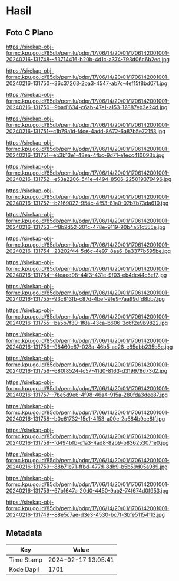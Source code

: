 # Hasil

## Foto C Plano

https://sirekap-obj-formc.kpu.go.id/85db/pemilu/pdpr/17/06/14/20/01/1706142001001-20240216-131748--53714416-b20b-4d1c-a374-793d06c6b2ed.jpg

https://sirekap-obj-formc.kpu.go.id/85db/pemilu/pdpr/17/06/14/20/01/1706142001001-20240216-131750--36c37263-2ba3-4547-ab7c-4ef15f8bd071.jpg

https://sirekap-obj-formc.kpu.go.id/85db/pemilu/pdpr/17/06/14/20/01/1706142001001-20240216-131750--9bad1634-c6ab-47e1-a153-12887eb3e24d.jpg

https://sirekap-obj-formc.kpu.go.id/85db/pemilu/pdpr/17/06/14/20/01/1706142001001-20240216-131751--c1b79a1d-f4ce-4add-8672-6a87b5e72153.jpg

https://sirekap-obj-formc.kpu.go.id/85db/pemilu/pdpr/17/06/14/20/01/1706142001001-20240216-131751--eb3b13e1-43ea-4fbc-9d71-e1ecc410093b.jpg

https://sirekap-obj-formc.kpu.go.id/85db/pemilu/pdpr/17/06/14/20/01/1706142001001-20240216-131752--e53a2206-541e-4494-8506-225019379496.jpg

https://sirekap-obj-formc.kpu.go.id/85db/pemilu/pdpr/17/06/14/20/01/1706142001001-20240216-131752--b2169022-954c-4f53-81a0-02b7b73da610.jpg

https://sirekap-obj-formc.kpu.go.id/85db/pemilu/pdpr/17/06/14/20/01/1706142001001-20240216-131753--ff8b2d52-201c-478e-9119-90b4a51c555e.jpg

https://sirekap-obj-formc.kpu.go.id/85db/pemilu/pdpr/17/06/14/20/01/1706142001001-20240216-131754--23202f44-5d6c-4e97-8aa6-8a3377b595be.jpg

https://sirekap-obj-formc.kpu.go.id/85db/pemilu/pdpr/17/06/14/20/01/1706142001001-20240216-131754--4feaed98-44f3-431e-9f03-eb4dc44c5ef7.jpg

https://sirekap-obj-formc.kpu.go.id/85db/pemilu/pdpr/17/06/14/20/01/1706142001001-20240216-131755--93c813fb-c87d-4bef-91e9-7aa99dfd8bb7.jpg

https://sirekap-obj-formc.kpu.go.id/85db/pemilu/pdpr/17/06/14/20/01/1706142001001-20240216-131755--ba5b7f30-1f8a-43ca-b606-3c6f2e9b9822.jpg

https://sirekap-obj-formc.kpu.go.id/85db/pemilu/pdpr/17/06/14/20/01/1706142001001-20240216-131756--98460c67-028a-46b5-ac28-e85dbb235b5c.jpg

https://sirekap-obj-formc.kpu.go.id/85db/pemilu/pdpr/17/06/14/20/01/1706142001001-20240216-131756--680f8524-fc57-41d0-8163-d319978d73d2.jpg

https://sirekap-obj-formc.kpu.go.id/85db/pemilu/pdpr/17/06/14/20/01/1706142001001-20240216-131757--7be5d9e6-4f98-46a4-915a-280fda3dee87.jpg

https://sirekap-obj-formc.kpu.go.id/85db/pemilu/pdpr/17/06/14/20/01/1706142001001-20240216-131758--b0c61732-15e1-4f53-a00e-2a684b9ce8ff.jpg

https://sirekap-obj-formc.kpu.go.id/85db/pemilu/pdpr/17/06/14/20/01/1706142001001-20240216-131758--fd494bfb-d1a3-4ad8-82b9-b836253071e0.jpg

https://sirekap-obj-formc.kpu.go.id/85db/pemilu/pdpr/17/06/14/20/01/1706142001001-20240216-131759--88b71e71-ffbd-477d-8db9-b5b59d05a989.jpg

https://sirekap-obj-formc.kpu.go.id/85db/pemilu/pdpr/17/06/14/20/01/1706142001001-20240216-131759--67b1647a-20d0-4450-9ab2-74f674d0f953.jpg

https://sirekap-obj-formc.kpu.go.id/85db/pemilu/pdpr/17/06/14/20/01/1706142001001-20240216-131749--88e5c7ae-d3e3-4530-bc7f-3bfe51154113.jpg


## Metadata

| Key        | Value               |
| ---------- | ------------------- |
| Time Stamp | 2024-02-17 13:05:41 |
| Kode Dapil | 1701                |



